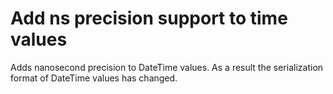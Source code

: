 # Add ns precision support to time values

Adds nanosecond precision to DateTime values.  As a result the serialization format of DateTime values has changed.
